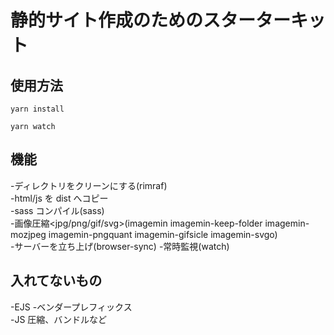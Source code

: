 # 静的サイト作成のためのスターターキット

## 使用方法

```console
yarn install
```

```console
yarn watch
```

## 機能

-ディレクトリをクリーンにする(rimraf)  
-html/js を dist へコピー  
-sass コンパイル(sass)  
-画像圧縮<jpg/png/gif/svg>(imagemin imagemin-keep-folder imagemin-mozjpeg imagemin-pngquant imagemin-gifsicle imagemin-svgo)  
-サーバーを立ち上げ(browser-sync) -常時監視(watch)

## 入れてないもの

-EJS -ベンダープレフィックス  
-JS 圧縮、バンドルなど
